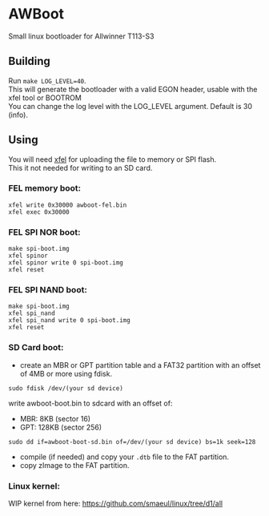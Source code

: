 # AWBoot

Small linux bootloader for Allwinner T113-S3

## Building

Run `make LOG_LEVEL=40`.  
This will generate the bootloader with a valid EGON header, usable with the xfel tool or BOOTROM  
You can change the log level with the LOG_LEVEL argument. Default is 30 (info).  

## Using

You will need [xfel](https://github.com/xboot/xfel) for uploading the file to memory or SPI flash.  
This it not needed for writing to an SD card.  

### FEL memory boot:
```
xfel write 0x30000 awboot-fel.bin
xfel exec 0x30000
```

### FEL SPI NOR boot:
```
make spi-boot.img
xfel spinor
xfel spinor write 0 spi-boot.img
xfel reset
```

### FEL SPI NAND boot:
```
make spi-boot.img
xfel spi_nand
xfel spi_nand write 0 spi-boot.img
xfel reset
```

### SD Card boot:
- create an MBR or GPT partition table and a FAT32 partition with an offset of 4MB or more using fdisk.  
```
sudo fdisk /dev/(your sd device)
```
write awboot-boot.bin to sdcard with an offset of:  
- MBR: 8KB (sector 16)
- GPT: 128KB (sector 256)
```
sudo dd if=awboot-boot-sd.bin of=/dev/(your sd device) bs=1k seek=128
```
- compile (if needed) and copy your `.dtb` file to the FAT partition.
- copy zImage to the FAT partition.

### Linux kernel:
WIP kernel from here: https://github.com/smaeul/linux/tree/d1/all
